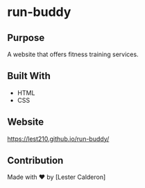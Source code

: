 # run-buddy

## Purpose
A website that offers fitness training services.

## Built With
* HTML
* CSS

## Website
https://lest210.github.io/run-buddy/

## Contribution
Made with ❤️ by [Lester Calderon]
